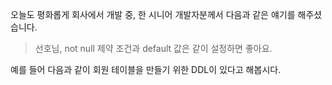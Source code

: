 오늘도 평화롭게 회사에서 개발 중, 한 시니어 개발자분께서 다음과 같은 얘기를 해주셨습니다. 

> 선호님, not null 제약 조건과 default 값은 같이 설정하면 좋아요.

예를 들어 다음과 같이 회원 테이블을 만들기 위한 DDL이 있다고 해봅시다. 





